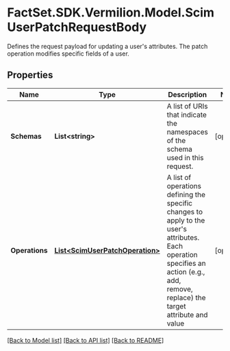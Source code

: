 # FactSet.SDK.Vermilion.Model.ScimUserPatchRequestBody
Defines the request payload for updating a user's attributes. The patch operation modifies specific fields of a user.

## Properties

Name | Type | Description | Notes
------------ | ------------- | ------------- | -------------
**Schemas** | **List&lt;string&gt;** | A list of URIs that indicate the namespaces of the schema used in this request. | [optional] 
**Operations** | [**List&lt;ScimUserPatchOperation&gt;**](ScimUserPatchOperation.md) | A list of operations defining the specific changes to apply to the user&#39;s attributes. Each operation specifies an action (e.g., add, remove, replace) the target attribute and value | [optional] 

[[Back to Model list]](../README.md#documentation-for-models) [[Back to API list]](../README.md#documentation-for-api-endpoints) [[Back to README]](../README.md)


